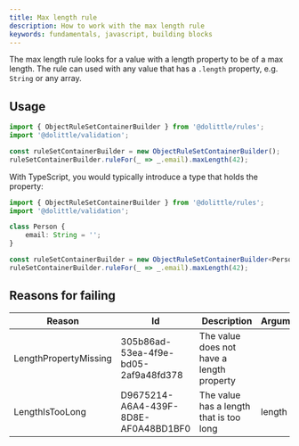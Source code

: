 ```yaml
---
title: Max length rule
description: How to work with the max length rule
keywords: fundamentals, javascript, building blocks
---
```

The max length rule looks for a value with a length property to be of a max length.
The rule can used with any value that has a `.length` property, e.g. `String` or any
array.

## Usage

```javascript
import { ObjectRuleSetContainerBuilder } from '@dolittle/rules';
import '@dolittle/validation';

const ruleSetContainerBuilder = new ObjectRuleSetContainerBuilder();
ruleSetContainerBuilder.ruleFor(_ => _.email).maxLength(42);
```

With TypeScript, you would typically introduce a type that holds the property:

```typescript
import { ObjectRuleSetContainerBuilder } from '@dolittle/rules';
import '@dolittle/validation';

class Person {
    email: String = '';
}

const ruleSetContainerBuilder = new ObjectRuleSetContainerBuilder<Person>();
ruleSetContainerBuilder.ruleFor(_ => _.email).maxLength(42);
```

## Reasons for failing

| Reason | Id | Description | Arguments |
| -------| ---| ----------- | --------- |
| LengthPropertyMissing | 305b86ad-53ea-4f9e-bd05-2af9a48fd378 | The value does not have a length property |  |
| LengthIsTooLong | D9675214-A6A4-439F-8D8E-AF0A48BD1BF0 | The value has a length that is too long | length |

